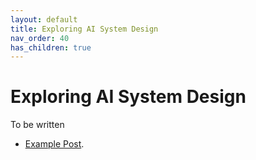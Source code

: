 ```yaml
---
layout: default
title: Exploring AI System Design
nav_order: 40
has_children: true
---
```


# Exploring AI System Design

To be written

* [Example Post]({{site.baseurl}}/exploring/example-post).
